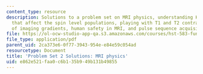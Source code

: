 ```yaml
---
content_type: resource
description: Solutions to a problem set on MRI physics, understanding K-space, factors
  that affect the spin level populations, playing with T1 and T2 contrast, calculation
  of imaging gradients, human safety in MRI, and pulse sequence acquisition parameters.
file: https://ol-ocw-studio-app-qa.s3.amazonaws.com/courses/hst-583-functional-magnetic-resonance-imaging-data-acquisition-and-analysis-fall-2008/e862e521faa0c6b135b949b131b49855_ps2_soln.pdf
file_type: application/pdf
parent_uid: 2ca373e6-0f77-3943-954e-e84e59c054ad
resourcetype: Document
title: 'Problem Set 2 Solutions: MRI physics'
uid: e862e521-faa0-c6b1-35b9-49b131b49855
---
```

